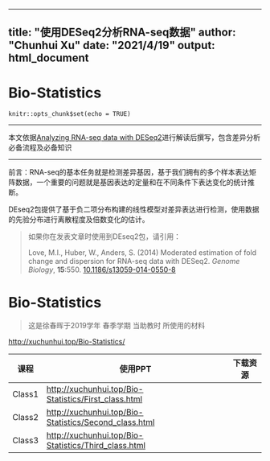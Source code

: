 

---
title: "使用DESeq2分析RNA-seq数据"
author: "Chunhui Xu"
date: "2021/4/19"
output: html_document
---
# Bio-Statistics

```{r setup, include=FALSE}
knitr::opts_chunk$set(echo = TRUE)
```
---

本文依据[Analyzing RNA-seq data with DESeq2](<http://bioconductor.org/packages/devel/bioc/vignettes/DESeq2/inst/doc/DESeq2.html>)进行解读后撰写，包含差异分析必备流程及必备知识

---

前言：RNA-seq的基本任务就是检测差异基因，基于我们拥有的多个样本表达矩阵数据，一个重要的问题就是基因表达的定量和在不同条件下表达变化的统计推断。

DEseq2包提供了基于负二项分布构建的线性模型对差异表达进行检测，使用数据的先验分布进行离散程度及倍数变化的估计。

> 如果你在发表文章时使用到DEseq2包，请引用：
>
> Love, M.I., Huber, W., Anders, S. (2014) Moderated estimation of fold change and dispersion for RNA-seq data with DESeq2. *Genome Biology*, **15**:550. [10.1186/s13059-014-0550-8](http://dx.doi.org/10.1186/s13059-014-0550-8)



# Bio-Statistics

> 这是徐春晖于2019学年 春季学期 当助教时 所使用的材料

http://xuchunhui.top/Bio-Statistics/

|   课程   |  使用PPT   |  下载资源    |
| ---- | ---- | ---- |
|  Class1    |    http://xuchunhui.top/Bio-Statistics/First_class.html  |      |
|  Class2    |    http://xuchunhui.top/Bio-Statistics/Second_class.html  |      |
|  Class3    |    http://xuchunhui.top/Bio-Statistics/Third_class.html  |      |
